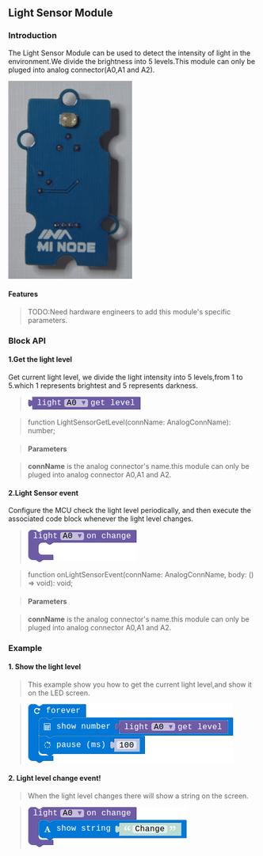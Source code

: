 ## Light Sensor Module

### Introduction

The Light Sensor Module can be used to detect the intensity of light in the environment.We divide the brightness into 5 levels.This module can only be pluged into analog connector(A0,A1 and A2).

![module_pic](./image/modules/lightsensor.png)

#### Features

> TODO:Need hardware engineers to add this module's specific parameters.

### Block API

#### 1.Get the light level

Get current light level, we divide the light intensity into 5 levels,from 1 to 5.which 1 represents brightest and 5 represents darkness.

> ![pic1](./image/light_sensor/get-level.png)

> function LightSensorGetLevel(connName: AnalogConnName): number;

> #### Parameters

> **connName** is the analog connector's name.this module can only be pluged into analog connector A0,A1 and A2.

#### 2.Light Sensor event

Configure the MCU check the light level periodically, and then execute the associated code block whenever the light level changes.

> ![pic2](./image/light_sensor/light-event.png)

> function onLightSensorEvent(connName: AnalogConnName, body: () => void): void;

> #### Parameters

> **connName** is the analog connector's name.this module can only be pluged into analog connector A0,A1 and A2.

### Example

#### 1. Show the light level

> This example show you how to get the current light level,and show it on the LED screen.

> ![pic1](./image/light_sensor/exam-level.png)

#### 2. Light level change event!

> When the light level changes there will show a string on the screen.

> ![pic1](./image/light_sensor/light-event-show.png)

